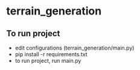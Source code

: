 # terrain_generation
## To run project
* edit configurations (terrain_generation/main.py)
* pip install -r requirements.txt
* to run project, run main.py